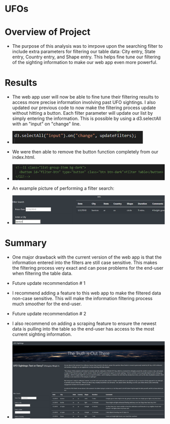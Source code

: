 # UFOs

# Overview of Project
* The purpose of this analysis was to imrpove upon the searching filter to include extra parameters for filtering our table data: City entry, State entry, Country entry, and Shape entry. This helps fine tune our filtering of the sighting information to make our web app even more powerful. 

# Results
* The web app user will now be able to fine tune their filtering results to access more precise information involving past UFO sightings. I also updated our previous code to now make the filtering process update without hitting a button. Each filter parameter will update our list by simply entering the information. This is possible by using a d3.selectAll with an "input" on "change" line.

* ![input_change_pic](https://github.com/dwest85/UFOs/blob/main/images/input_change_pic.PNG)

* We were then able to remove the button function completely from our index.html.

* ![button_comment_out](https://github.com/dwest85/UFOs/blob/main/images/button_comment_out.PNG)

* An example picture of performing a filter search:
* ![filter_search](https://github.com/dwest85/UFOs/blob/main/images/filter_search.PNG)

# Summary
* One major drawback with the current version of the web app is that the information entered into the filters are still case sensitive. This makes the filtering process very exact and can pose problems for the end-user when filtering the table data. 

* Future update recommendation # 1
* I recommend adding a feature to this web app to make the filtered data non-case sensitive. This will make the information filtering process much smoother for the end-user.

* Future update recommendation # 2
* I also recommend on adding a scraping feature to ensure the newest data is pulling into the table so the end-user has access to the most current sighting information.

* ![app_index](https://github.com/dwest85/UFOs/blob/main/images/app_index.PNG)